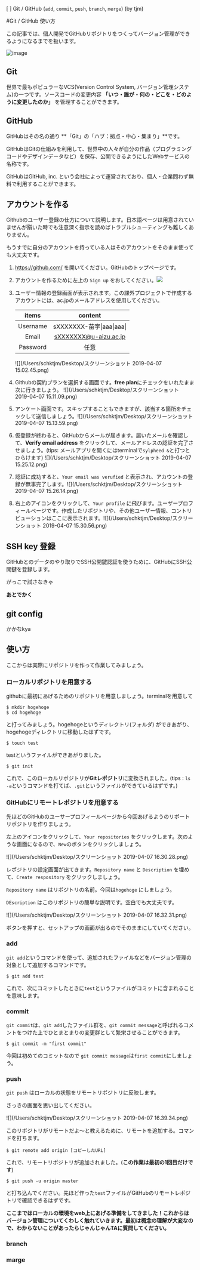 [ ] Git / GitHub (`add`, `commit`, `push`, `branch`, `merge`) (by tjm)

#Git / GitHub 使い方

この記事では、個人開発でGitHubリポジトリをつくってバージョン管理ができるようになるまでを扱います。

![image](https://github.githubassets.com/images/modules/logos_page/Octocat.png)



## Git

世界で最もポピュラーなVCS(Version Control System, バージョン管理システム)の一つです。ソースコードの変更内容 **「いつ・誰が・何の・どこを・どのように変更したのか」** を管理することができます。

## GitHub

 GitHubはその名の通り **「Git」の「ハブ：拠点・中心・集まり」**です。

GitHubはGitの仕組みを利用して、世界中の人々が自分の作品（プログラミングコードやデザインデータなど）を保存、公開できるようにしたWebサービスの名称です。

GitHubはGitHub, inc. という会社によって運営されており、個人・企業問わず無料で利用することができます。

## アカウントを作る

Githubのユーザー登録の仕方について説明します。日本語ページは用意されていませんが躓いた時でも注意深く指示を読めばトラブルシューティングも難しくありません。

もうすでに自分のアカウントを持っている人はそのアカウントをそのまま使っても大丈夫です。



1. https://github.com/ を開いてください。GitHubのトップページです。

2. アカウントを作るために左上の `Sign up` をおしてください。![](https://github.com/sccp2020/doc-git-github/blob/master/img/pushSignup.png)

3. ユーザー情報の登録画面が表示されます。この課外プロジェクトで作成するアカウントには、ac.jpのメールアドレスを使用してください。

   | **items** |        **content**        |
   | :-------: | :-----------------------: |
   | Username  | sXXXXXXX-苗字\|aaa\|aaa\| |
   |   Email   |   sXXXXXXX@u-aizu.ac.jp   |
   | Password  |           任意            |

   ![](/Users/schktjm/Desktop/スクリーンショット 2019-04-07 15.02.45.png)

4. Githubの契約プランを選択する画面です。**free plan**にチェックをいれたまま次に行きましょう。 ![](/Users/schktjm/Desktop/スクリーンショット 2019-04-07 15.11.09.png)

5. アンケート画面です。スキップすることもできますが、該当する箇所をチェックして送信しましょう。![](/Users/schktjm/Desktop/スクリーンショット 2019-04-07 15.13.59.png)

6. 仮登録が終わると、GitHubからメールが届きます。届いたメールを確認して、**Verify email address** をクリックして、メールアドレスの認証を完了させましょう。(tips: メールアプリを開くにはterminalで`sylpheed &`と打つとひらけます) ![](/Users/schktjm/Desktop/スクリーンショット 2019-04-07 15.25.12.png)

7. 認証に成功すると、`Your email was verufied` と表示され、アカウントの登録が無事完了します。![](/Users/schktjm/Desktop/スクリーンショット 2019-04-07 15.26.14.png)

8. 右上のアイコンをクリックして、`Your profile` に飛びます。ユーザープロフィールページです。作成したリポジトリや、その他ユーザー情報、コントリビューションはここに表示されます。![](/Users/schktjm/Desktop/スクリーンショット 2019-04-07 15.30.56.png)

## SSH key 登録

GitHubとのデータのやり取りでSSH公開鍵認証を使うために、GitHubにSSH公開鍵を登録します。

がっこで試さなきゃ

**あとでかく**

## git config

かかなkya



## 使い方

ここからは実際にリポジトリを作って作業してみましょう。

### ローカルリポジトリを用意する

githubに最初にあげるためのリポジトリを用意しましょう。terminalを用意して

```
$ mkdir hogehoge
$ cd hogehoge
```

と打ってみましょう。hogehogeというディレクトリ(フォルダ) ができあがり、hogehogeディレクトリに移動したはずです。

```
$ touch test
```

testというファイルができあがりました。

```
$ git init
```

これで、このローカルリポジトリが**Gitレポジトリ**に変換されました。(tips : `ls -a`というコマンドを打てば、`.git`というファイルができているはずです。)



### GitHubにリモートレポジトリを用意する

先ほどのGitHubのユーサープロフィールページから今回あげるようのリポートリポジトリを作りましょう。

左上のアイコンをクリックして、`Your repositories` をクリックします。次のような画面になるので、`New`のボタンをクリックしましょう。

![](/Users/schktjm/Desktop/スクリーンショット 2019-04-07 16.30.28.png)



レポジトリの設定画面が出てきます。`Repository name` と `Description` を埋めて、`Create respository` をクリックしましょう。

`Repository name` はリポジトリの名前。今回は`hogehoge` にしましょう。

`DEscription` はこのリポジトリの簡単な説明です。空白でも大丈夫です。

![](/Users/schktjm/Desktop/スクリーンショット 2019-04-07 16.32.31.png)



ボタンを押すと、セットアップの画面が出るのでそのままにしていてください。



### add

`git add`というコマンドを使って、追加されたファイルなどをバージョン管理の対象として追加するコマンドです。

```
$ git add test
```

これで、次にコミットしたときに`test`というファイルがコミットに含まれることを意味します。



### commit

`git commit`は、`git add`したファイル群を、`git commit message`と呼ばれるコメントをつけた上でひとまとまりの変更群として繁栄させることができます。

```
$ git commit -m "first commit"
```

今回は初めてのコミットなので `git commit message`は`first commit`にしましょう。



### push

`git push` はローカルの状態をリモートリポジトリに反映します。

さっきの画面を思い出してください。

![](/Users/schktjm/Desktop/スクリーンショット 2019-04-07 16.39.34.png)

このリポジトリがリモートだよ〜と教えるために、リモートを追加する。コマンドを打ちます。

```
$ git remote add origin [コピーしたURL]
```

これで、リモートリポジトリが追加されました。(**この作業は最初の1回目だけです**)



```
$ git push -u origin master
```

と打ち込んでください。先ほど作った`test`ファイルがGitHubのリモートレポジトリで確認できるはずです。



**ここまではローカルの環境をweb上にあげる準備をしてきました！これからはバージョン管理についてくわしく触れていきます。最初は概念の理解が大変なので、わからないことがあったらじゃんじゃんTAに質問してください。**

### branch

### marge

